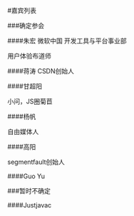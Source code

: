 #嘉宾列表

###确定参会

####朱宏
微软中国 开发工具与平台事业部

用户体验布道师

####蒋涛
CSDN创始人

####甘超阳

小问，JS圈菊苣

####杨帆

自由媒体人

####高阳

segmentfault创始人

####Guo Yu


###暂时不确定

####Justjavac